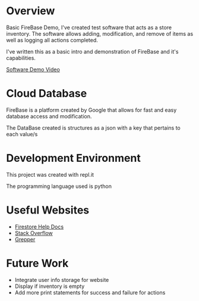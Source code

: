 # Overview
Basic FireBase Demo, I've created test software that acts as a store inventory. The software allows adding, modification, and remove of items as well as logging all actions completed.

I've written this as a basic intro and demonstration of FireBase and it's capabilities.

[Software Demo Video](https://www.loom.com/share/192ac7c688c94ac788df8f7e61daafb0)

# Cloud Database

FireBase is a platform created by Google that allows for fast and easy database access and modification.

The DataBase created is structures as a json with a key that pertains to each value/s

# Development Environment

This project was created with repl.it

The programming language used is python

# Useful Websites
* [Firestore Help Docs](https://firebase.google.com/docs/firestore)
* [Stack Overflow](https://stackoverflow.com/)
* [Grepper](https://chrome.google.com/webstore/detail/grepper/amaaokahonnfjjemodnpmeenfpnnbkco?hl=en)

# Future Work
* Integrate user info storage for website
* Display if inventory is empty
* Add more print statements for success and failure for actions
